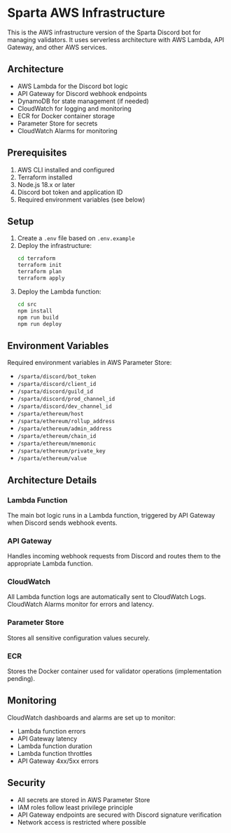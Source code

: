 # Sparta AWS Infrastructure

This is the AWS infrastructure version of the Sparta Discord bot for managing validators. It uses serverless architecture with AWS Lambda, API Gateway, and other AWS services.

## Architecture

- AWS Lambda for the Discord bot logic
- API Gateway for Discord webhook endpoints
- DynamoDB for state management (if needed)
- CloudWatch for logging and monitoring
- ECR for Docker container storage
- Parameter Store for secrets
- CloudWatch Alarms for monitoring

## Prerequisites

1. AWS CLI installed and configured
2. Terraform installed
3. Node.js 18.x or later
4. Discord bot token and application ID
5. Required environment variables (see below)

## Setup

1. Create a `.env` file based on `.env.example`
2. Deploy the infrastructure:
   ```bash
   cd terraform
   terraform init
   terraform plan
   terraform apply
   ```
3. Deploy the Lambda function:
   ```bash
   cd src
   npm install
   npm run build
   npm run deploy
   ```

## Environment Variables

Required environment variables in AWS Parameter Store:

- `/sparta/discord/bot_token`
- `/sparta/discord/client_id`
- `/sparta/discord/guild_id`
- `/sparta/discord/prod_channel_id`
- `/sparta/discord/dev_channel_id`
- `/sparta/ethereum/host`
- `/sparta/ethereum/rollup_address`
- `/sparta/ethereum/admin_address`
- `/sparta/ethereum/chain_id`
- `/sparta/ethereum/mnemonic`
- `/sparta/ethereum/private_key`
- `/sparta/ethereum/value`

## Architecture Details

### Lambda Function
The main bot logic runs in a Lambda function, triggered by API Gateway when Discord sends webhook events.

### API Gateway
Handles incoming webhook requests from Discord and routes them to the appropriate Lambda function.

### CloudWatch
All Lambda function logs are automatically sent to CloudWatch Logs. CloudWatch Alarms monitor for errors and latency.

### Parameter Store
Stores all sensitive configuration values securely.

### ECR
Stores the Docker container used for validator operations (implementation pending).

## Monitoring

CloudWatch dashboards and alarms are set up to monitor:
- Lambda function errors
- API Gateway latency
- Lambda function duration
- Lambda function throttles
- API Gateway 4xx/5xx errors

## Security

- All secrets are stored in AWS Parameter Store
- IAM roles follow least privilege principle
- API Gateway endpoints are secured with Discord signature verification
- Network access is restricted where possible 
